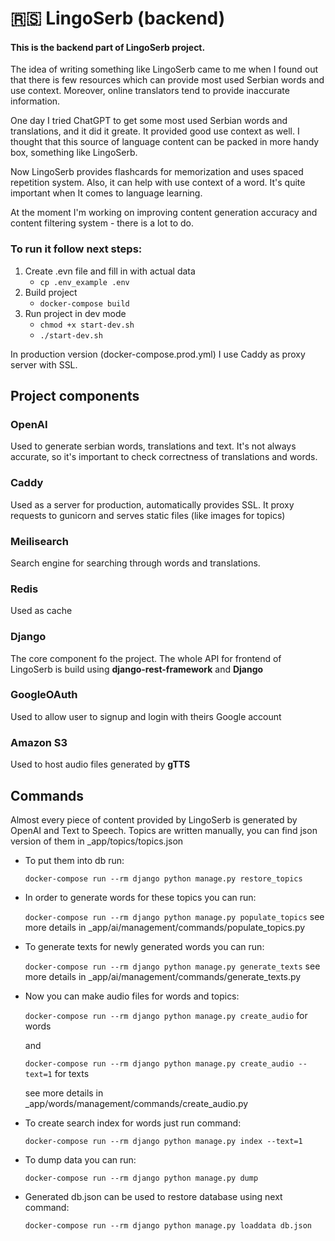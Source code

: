 # 🇷🇸 LingoSerb (backend)
#### This is the backend part of LingoSerb project.

The idea of writing something like LingoSerb came to me when I found out that there is few resources which can provide most used Serbian words and use context. Moreover, online translators tend to provide inaccurate information.

One day I tried ChatGPT to get some most used Serbian words and translations, and it did it greate. It provided good use context as well. I thought that this source of language content can be packed in more handy box, something like LingoSerb.

Now LingoSerb provides flashcards for memorization and uses spaced repetition system. Also, it can help with use context of a word. It's quite important when It comes to language learning.

At the moment I'm working on improving content generation accuracy and content filtering system - there is a lot to do.

### To run it follow next steps:

1. Create .evn file and fill in with actual data
    - ```cp .env_example .env```
2. Build project
    - ```docker-compose build```
3. Run project in dev mode
    - ```chmod +x start-dev.sh```
    - ```./start-dev.sh```

In production version (docker-compose.prod.yml) I use Caddy as proxy server with SSL.


## Project components
### OpenAI
Used to generate serbian words, translations and text. It's not always accurate, so it's important to check correctness of translations and words.
### Caddy
Used as a server for production, automatically provides SSL. It proxy requests to gunicorn and serves static files (like images for topics)
### Meilisearch
Search engine for searching through words and translations.
### Redis
Used as cache
### Django
The core component fo the project. The whole API for frontend of LingoSerb is build using **django-rest-framework** and **Django**
### GoogleOAuth
Used to allow user to signup and login with theirs Google account
### Amazon S3
Used to host audio files generated by **gTTS**

## Commands
Almost every piece of content provided by LingoSerb is generated by OpenAI and Text to Speech.
Topics are written manually, you can find json version of them in _app/topics/topics.json
- To put them into db run:

    ```docker-compose run --rm django python manage.py restore_topics```

- In order to generate words for these topics you can run:

    ```docker-compose run --rm django python manage.py populate_topics```
    see more details in _app/ai/management/commands/populate_topics.py

- To generate texts for newly generated words you can run:

    ```docker-compose run --rm django python manage.py generate_texts```
    see more details in _app/ai/management/commands/generate_texts.py

- Now you can make audio files for words and topics:

    ```docker-compose run --rm django python manage.py create_audio``` for words

    and

    ```docker-compose run --rm django python manage.py create_audio --text=1``` for texts

    see more details in _app/words/management/commands/create_audio.py

- To create search index for words just run command:

    ```docker-compose run --rm django python manage.py index --text=1```

- To dump data you can run:

    ```docker-compose run --rm django python manage.py dump```

- Generated db.json can be used to restore database using next command:

    ```docker-compose run --rm django python manage.py loaddata db.json```
